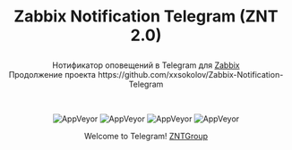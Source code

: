 # <p align="center">Zabbix Notification Telegram (ZNT 2.0)
<p align="center">Нотификатор оповещений в Telegram для <a href="https://www.zabbix.com/" target="_blank">Zabbix</a> 
<br>Продолжение проекта https://github.com/xxsokolov/Zabbix-Notification-Telegram</p>
<br>
<p align="center">
<img alt="AppVeyor" src="https://img.shields.io/badge/state-DEV-red">
<img alt="AppVeyor" src="https://img.shields.io/github/last-commit/xxsokolov/znt">
<img alt="AppVeyor" src="https://img.shields.io/badge/python-3.10-blue">
<img alt="AppVeyor" src="https://img.shields.io/github/license/xxsokolov/zntm"></p>
<p align="center">Welcome to Telegram! <a href="https://t.me/ZbxNTg" target="_blank">ZNTGroup</a></p>
